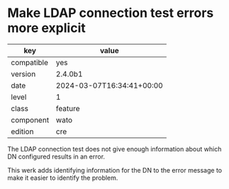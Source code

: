 [//]: # (werk v2)
# Make LDAP connection test errors more explicit

key        | value
---------- | ---
compatible | yes
version    | 2.4.0b1
date       | 2024-03-07T16:34:41+00:00
level      | 1
class      | feature
component  | wato
edition    | cre

The LDAP connection test does not give enough information
about which DN configured results in an error.

This werk adds identifying information for the DN to the
error message to make it easier to identify the problem.